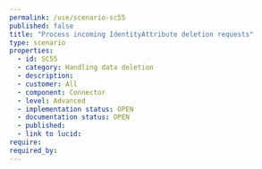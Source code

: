 ```yaml
---
permalink: /use/scenario-sc55
published: false
title: "Process incoming IdentityAttribute deletion requests"
type: scenario
properties:
  - id: SC55
  - category: Handling data deletion
  - description:
  - customer: All
  - component: Connector
  - level: Advanced
  - implementation status: OPEN
  - documentation status: OPEN
  - published:
  - link to lucid:
require:
required_by:
---
```

